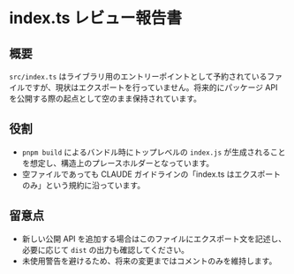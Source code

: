# index.ts レビュー報告書

## 概要

`src/index.ts` はライブラリ用のエントリーポイントとして予約されているファイルですが、現状はエクスポートを行っていません。将来的にパッケージ API を公開する際の起点として空のまま保持されています。

## 役割

- `pnpm build` によるバンドル時にトップレベルの `index.js` が生成されることを想定し、構造上のプレースホルダーとなっています。
- 空ファイルであっても CLAUDE ガイドラインの「index.ts はエクスポートのみ」という規約に沿っています。

## 留意点

- 新しい公開 API を追加する場合はこのファイルにエクスポート文を記述し、必要に応じて `dist` の出力も確認してください。
- 未使用警告を避けるため、将来の変更まではコメントのみを維持します。